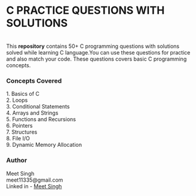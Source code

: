 <h1>C PRACTICE QUESTIONS WITH SOLUTIONS</h1>
<br>
This <b>repository</b> contains 50+ C programming questions with solutions solved while learning C language.You can use these questions for practice and also match your code.
These questions covers basic C programming concepts.
<br>
<h3>Concepts Covered</h3>
1. Basics of C<br>
2. Loops<br>
3. Conditional Statements<br>
4. Arrays and Strings<br>
5. Functions and Recursions<br>
6. Pointers<br>
7. Structures<br>
8. File I/O<br>
9. Dynamic Memory Allocation

<h3>Author</h3>
Meet Singh
<br>
meet11335@gmail.com
<br>
Linked in - <a href="https://www.linkedin.com/in/meet-singh-65baa935b?utm_source=share&utm_campaign=share_via&utm_content=profile&utm_medium=android_app">Meet Singh</a>
